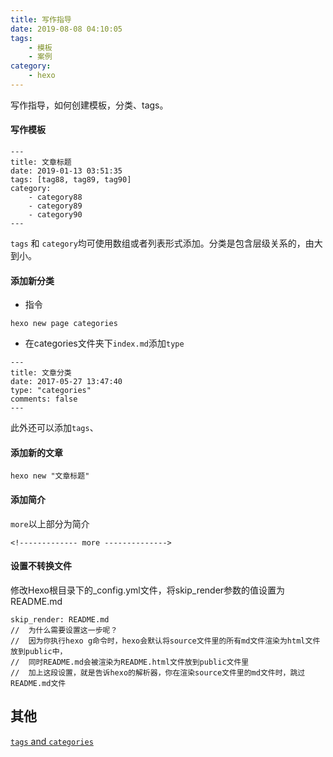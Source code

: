 ```yaml
---
title: 写作指导
date: 2019-08-08 04:10:05
tags:
    - 模板
    - 案例
category:
    - hexo
---
```


写作指导，如何创建模板，分类、tags。
<!------------- more -------------->
#### 写作模板

```
---
title: 文章标题
date: 2019-01-13 03:51:35
tags: [tag88, tag89, tag90]
category:
    - category88
    - category89
    - category90
---
```

`tags` 和 `category`均可使用数组或者列表形式添加。分类是包含层级关系的，由大到小。
####  添加新分类

* 指令

```
hexo new page categories
```

* 在categories文件夹下`index.md`添加`type`

```
---
title: 文章分类
date: 2017-05-27 13:47:40
type: "categories"
comments: false
---
```

此外还可以添加`tags`、

#### 添加新的文章

```
hexo new "文章标题"
```

#### 添加简介

`more`以上部分为简介
```
<!------------- more -------------->
```

#### 设置不转换文件
修改Hexo根目录下的_config.yml文件，将skip_render参数的值设置为README.md
```
skip_render: README.md
//  为什么需要设置这一步呢？
//  因为你执行hexo g命令时，hexo会默认将source文件里的所有md文件渲染为html文件放到public中，
//  同时README.md会被渲染为README.html文件放到public文件里
//  加上这段设置，就是告诉hexo的解析器，你在渲染source文件里的md文件时，跳过README.md文件
```

## 其他
[`tags` and `categories`](https://juejin.im/post/5cc11c41f265da038f7745b5)